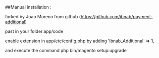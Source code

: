 ##Manual installation :

forked by Joao Moreno from github (https://github.com/ibnab/payment-additional)

past in your folder app/code

enable extension in  app/etc/config.php by adding 'Ibnab_Additional' => 1,

and execute the command php bin/magento setup:upgrade
